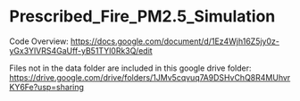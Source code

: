 # Prescribed_Fire_PM2.5_Simulation

Code Overview: https://docs.google.com/document/d/1Ez4Wjh16Z5jy0z-yGx3YlVRS4GaUff-yB51TYl0Rk3Q/edit

Files not in the data folder are included in this google drive folder: https://drive.google.com/drive/folders/1JMv5cqvuq7A9DSHvChQ8R4MUhvrKY6Fe?usp=sharing
